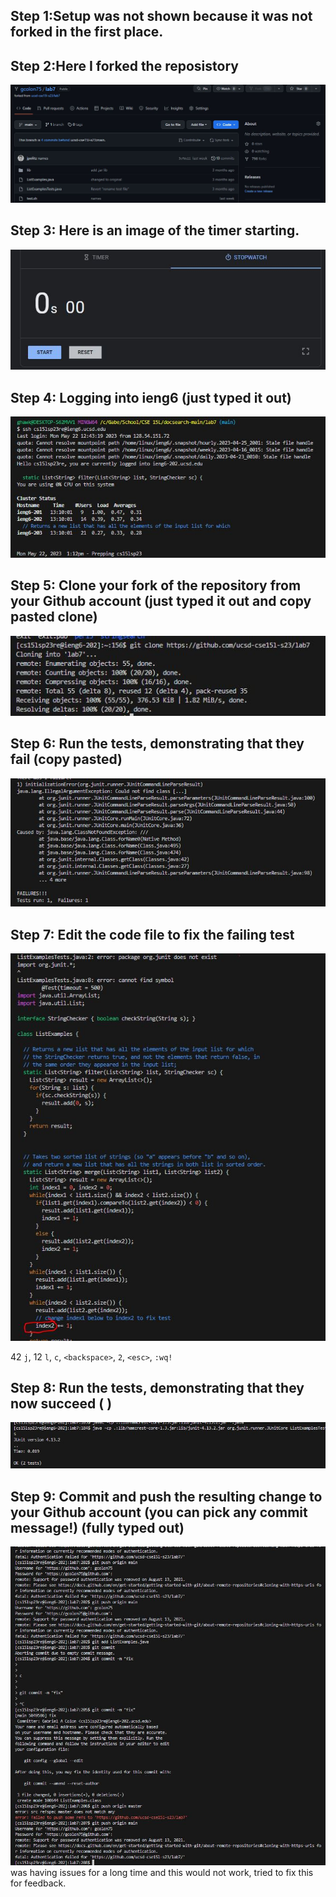 ## Step 1:Setup was not shown because it was not forked in the first place.

## Step 2:Here I forked the reposistory

![Image](4.1.1.JPG)

## Step 3: Here is an image of the timer starting.

![Image](4.1.2.JPG)

## Step 4: Logging into ieng6 (just typed it out)

![Image](4.1.3.JPG)

## Step 5: Clone your fork of the repository from your Github account (just typed it out and copy pasted clone)

![Image](4.1.4.JPG)

## Step 6: Run the tests, demonstrating that they fail (copy pasted)

![Image](4.1.5.JPG)

## Step 7: Edit the code file to fix the failing test 

![Image](4.1.8.JPG)

42 ```j```, 12 ```l```, ```c```, ```<backspace>```, ```2```, ```<esc>```, ```:wq!```
  
## Step 8: Run the tests, demonstrating that they now succeed (<up arrow> <up arrow> <enter>)
  
![Image](4.1.7.JPG)
  
## Step 9: Commit and push the resulting change to your Github account (you can pick any commit message!) (fully typed out)
  
![Image](4.1.9.JPG)
was having issues for a long time and this would not work, tried to fix this for feedback.
